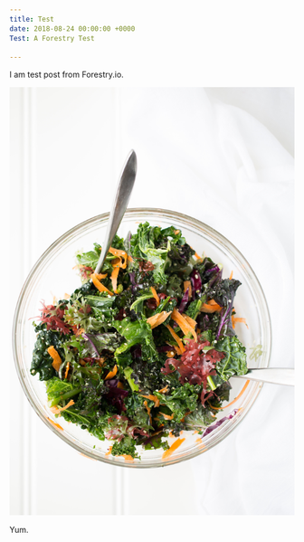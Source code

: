 ```yaml
---
title: Test
date: 2018-08-24 00:00:00 +0000
Test: A Forestry Test

---
```

I am test post from Forestry.io.

![](/uploads/ana-tavares-598958-unsplash.jpg)

Yum.